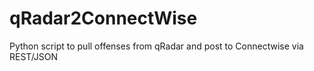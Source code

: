 # qRadar2ConnectWise
Python script to pull offenses from qRadar and post to Connectwise via REST/JSON
